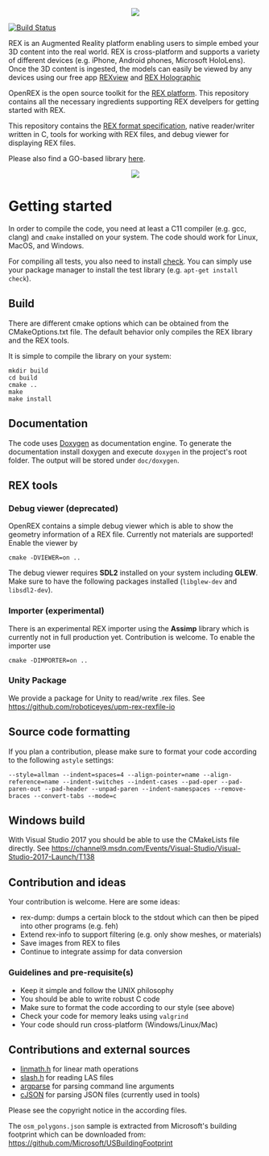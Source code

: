 <p align="center">
<img src="https://raw.githubusercontent.com/roboticeyes/openrex/master/doc/openrex.png"/>
</p>

[![Build Status](https://travis-ci.org/roboticeyes/openrex.svg?branch=master)](https://travis-ci.org/roboticeyes/openrex)

REX is an Augmented Reality platform enabling users to simple embed your 3D content into the real world. REX is
cross-platform and supports a variety of different devices (e.g. iPhone, Android phones, Microsoft HoloLens). Once the
3D content is ingested, the models can easily be viewed by any devices using our free app <a
href="https://www.robotic-eyes.com/download">REXview</a> and <a href="https://www.robotic-eyes.com/download">REX Holographic</a>

OpenREX is the open source toolkit for the <a href="https://rex.robotic-eyes.com">REX platform</a>. This repository
contains all the necessary ingredients supporting REX develpers for getting started with REX.

This repository contains the <a href="https://github.com/roboticeyes/openrex/blob/master/doc/rex-spec-v1.md">REX format specification</a>,
native reader/writer written in C, tools for working with REX files, and debug viewer for displaying REX files.

Please also find a GO-based library [here](https://github.com/roboticeyes/gorex).

<p align="center">
<img src="https://raw.githubusercontent.com/roboticeyes/openrex/master/doc/teaser.jpg" />
</p>

# Getting started

In order to compile the code, you need at least a C11 compiler (e.g. gcc, clang) and `cmake` installed on your system.
The code should work for Linux, MacOS, and Windows.

For compiling all tests, you also need to install [check](https://github.com/libcheck/check). You can simply use your
package manager to install the test library (e.g. `apt-get install check`).

## Build

There are different cmake options which can be obtained from the CMakeOptions.txt file. The default behavior only
compiles the REX library and the REX tools.

It is simple to compile the library on your system:

```
mkdir build
cd build
cmake ..
make
make install
```

## Documentation

The code uses <a href="http://www.stack.nl/~dimitri/doxygen/">Doxygen</a> as documentation engine. To generate the documentation install doxygen and execute `doxygen` in
the project's root folder. The output will be stored under `doc/doxygen`.

## REX tools

### Debug viewer (deprecated)

OpenREX contains a simple debug viewer which is able to show the geometry information of a REX file. Currently not materials
are supported! Enable the viewer by

```
cmake -DVIEWER=on ..
```

The debug viewer requires **SDL2** installed on your system including **GLEW**. Make sure to have the following packages installed (`libglew-dev` and `libsdl2-dev`).

### Importer (experimental)

There is an experimental REX importer using the **Assimp** library which is currently not in full production yet. Contribution
is welcome. To enable the importer use

```
cmake -DIMPORTER=on ..
```
### Unity Package

We provide a package for Unity to read/write .rex files. See https://github.com/roboticeyes/upm-rex-rexfile-io 

## Source code formatting

If you plan a contribution, please make sure to format your code according to the following `astyle` settings:

```
--style=allman --indent=spaces=4 --align-pointer=name --align-reference=name --indent-switches --indent-cases --pad-oper --pad-paren-out --pad-header --unpad-paren --indent-namespaces --remove-braces --convert-tabs --mode=c
```

## Windows build

With Visual Studio 2017 you should be able to use the CMakeLists file directly.
See https://channel9.msdn.com/Events/Visual-Studio/Visual-Studio-2017-Launch/T138

## Contribution and ideas

Your contribution is welcome. Here are some ideas:

* rex-dump: dumps a certain block to the stdout which can then be piped into other programs (e.g. feh)
* Extend rex-info to support filtering (e.g. only show meshes, or materials)
* Save images from REX to files
* Continue to integrate assimp for data conversion

### Guidelines and pre-requisite(s)

* Keep it simple and follow the UNIX philosophy
* You should be able to write robust C code
* Make sure to format the code according to our style (see above)
* Check your code for memory leaks using `valgrind`
* Your code should run cross-platform (Windows/Linux/Mac)

## Contributions and external sources

* [linmath.h](https://github.com/datenwolf/linmath.h) for linear math operations
* [slash.h](https://bitbucket.org/busstop/helios) for reading LAS files
* [argparse](https://github.com/cofyc/argparse) for parsing command line arguments
* [cJSON](https://github.com/DaveGamble/cJSON) for parsing JSON files (currently used in tools)

Please see the copyright notice in the according files.

The `osm_polygons.json` sample is extracted from Microsoft's building footprint
which can be downloaded from: https://github.com/Microsoft/USBuildingFootprint
